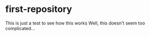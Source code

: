 # first-repository
This is just a test to see how this works
Well, this doesn't seem too complicated...

